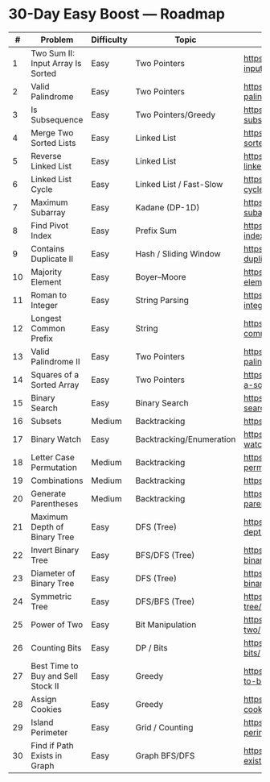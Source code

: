 # 30-Day Easy Boost — Roadmap

| # | Problem | Difficulty | Topic | Link |
|---|---------|------------|-------|------|
| 1 | Two Sum II: Input Array Is Sorted | Easy | Two Pointers | https://leetcode.com/problems/two-sum-ii-input-array-is-sorted/ |
| 2 | Valid Palindrome | Easy | Two Pointers | https://leetcode.com/problems/valid-palindrome/ |
| 3 | Is Subsequence | Easy | Two Pointers/Greedy | https://leetcode.com/problems/is-subsequence/ |
| 4 | Merge Two Sorted Lists | Easy | Linked List | https://leetcode.com/problems/merge-two-sorted-lists/ |
| 5 | Reverse Linked List | Easy | Linked List | https://leetcode.com/problems/reverse-linked-list/ |
| 6 | Linked List Cycle | Easy | Linked List / Fast-Slow | https://leetcode.com/problems/linked-list-cycle/ |
| 7 | Maximum Subarray | Easy | Kadane (DP-1D) | https://leetcode.com/problems/maximum-subarray/ |
| 8 | Find Pivot Index | Easy | Prefix Sum | https://leetcode.com/problems/find-pivot-index/ |
| 9 | Contains Duplicate II | Easy | Hash / Sliding Window | https://leetcode.com/problems/contains-duplicate-ii/ |
| 10 | Majority Element | Easy | Boyer–Moore | https://leetcode.com/problems/majority-element/ |
| 11 | Roman to Integer | Easy | String Parsing | https://leetcode.com/problems/roman-to-integer/ |
| 12 | Longest Common Prefix | Easy | String | https://leetcode.com/problems/longest-common-prefix/ |
| 13 | Valid Palindrome II | Easy | Two Pointers | https://leetcode.com/problems/valid-palindrome-ii/ |
| 14 | Squares of a Sorted Array | Easy | Two Pointers | https://leetcode.com/problems/squares-of-a-sorted-array/ |
| 15 | Binary Search | Easy | Binary Search | https://leetcode.com/problems/binary-search/ |
| 16 | Subsets | Medium | Backtracking | https://leetcode.com/problems/subsets/ |
| 17 | Binary Watch | Easy | Backtracking/Enumeration | https://leetcode.com/problems/binary-watch/ |
| 18 | Letter Case Permutation | Medium | Backtracking | https://leetcode.com/problems/letter-case-permutation/ |
| 19 | Combinations | Medium | Backtracking | https://leetcode.com/problems/combinations/ |
| 20 | Generate Parentheses | Medium | Backtracking | https://leetcode.com/problems/generate-parentheses/ |
| 21 | Maximum Depth of Binary Tree | Easy | DFS (Tree) | https://leetcode.com/problems/maximum-depth-of-binary-tree/ |
| 22 | Invert Binary Tree | Easy | BFS/DFS (Tree) | https://leetcode.com/problems/invert-binary-tree/ |
| 23 | Diameter of Binary Tree | Easy | DFS (Tree) | https://leetcode.com/problems/diameter-of-binary-tree/ |
| 24 | Symmetric Tree | Easy | DFS/BFS (Tree) | https://leetcode.com/problems/symmetric-tree/ |
| 25 | Power of Two | Easy | Bit Manipulation | https://leetcode.com/problems/power-of-two/ |
| 26 | Counting Bits | Easy | DP / Bits | https://leetcode.com/problems/counting-bits/ |
| 27 | Best Time to Buy and Sell Stock II | Easy | Greedy | https://leetcode.com/problems/best-time-to-buy-and-sell-stock-ii/ |
| 28 | Assign Cookies | Easy | Greedy | https://leetcode.com/problems/assign-cookies/ |
| 29 | Island Perimeter | Easy | Grid / Counting | https://leetcode.com/problems/island-perimeter/ |
| 30 | Find if Path Exists in Graph | Easy | Graph BFS/DFS | https://leetcode.com/problems/find-if-path-exists-in-graph/ |

